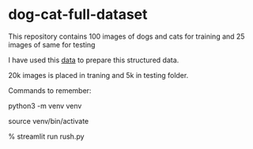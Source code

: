 # dog-cat-full-dataset
This repository contains 100 images of dogs and cats for training and 25 images of same for testing

I have used this [data](https://www.kaggle.com/c/dogs-vs-cats/data) to prepare this structured data.

20k images is placed in traning and 5k in testing folder.

Commands to remember:

python3 -m venv venv

source venv/bin/activate

% streamlit run rush.py 
